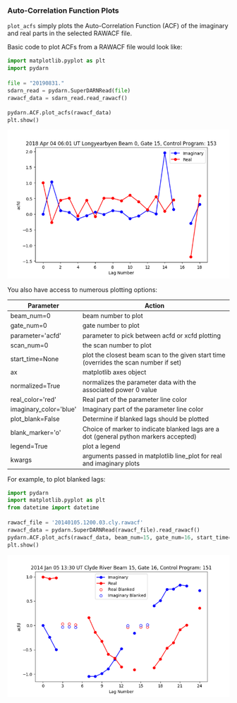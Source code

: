 ### Auto-Correlation Function Plots

`plot_acfs` simply plots the Auto-Correlation Function (ACF) of the imaginary and real parts in the selected RAWACF file. 

Basic code to plot ACFs from a RAWACF file would look like:
```python
import matplotlib.pyplot as plt
import pydarn

file = "20190831."
sdarn_read = pydarn.SuperDARNRead(file)
rawacf_data = sdarn_read.read_rawacf()
 
pydarn.ACF.plot_acfs(rawacf_data)
plt.show()
```  

![](../imgs/acf_plot1.png)

You also have access to numerous plotting options:


| Parameter              | Action                                                                          |
| ---------------------- | ------------------------------------------------------------------------------- |
| beam_num=0             | beam number to plot                                                             |
| gate_num=0             | gate number to plot                                                             |
| parameter='acfd'       | parameter to pick between acfd or xcfd plotting                                 |
| scan_num=0             | the scan number to plot                                                         |
| start_time=None        | plot the closest beam scan to the given start time (overrides the scan number if set) |
| ax                     | matplotlib axes object                                                          |
| normalized=True        | normalizes the parameter data with the associated power 0 value                 |
| real_color='red'       | Real part of the parameter line color                                           |
| imaginary_color='blue' | Imaginary part of the parameter line color                                      |
| plot_blank=False       | Determine if blanked lags should be plotted                                     |
| blank_marker='o'       | Choice of marker to indicate blanked lags are a dot (general python markers accepted)             |
| legend=True            | plot a legend                                                                   |
| kwargs                 | arguments passed in matplotlib line_plot for real and imaginary plots           |



For example, to plot blanked lags:

```python
import pydarn
import matplotlib.pyplot as plt 
from datetime import datetime

rawacf_file = '20140105.1200.03.cly.rawacf'
rawacf_data = pydarn.SuperDARNRead(rawacf_file).read_rawacf()
pydarn.ACF.plot_acfs(rawacf_data, beam_num=15, gate_num=16, start_time=datetime(2014, 1, 5, 13, 30))
plt.show()
```    

![](../imgs/plot_acf_2.png)
